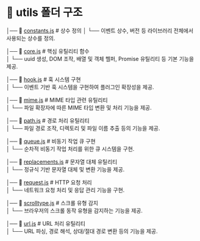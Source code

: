 # 📂 utils 폴더 구조

│── 📄 [constants.js](./constants.js) # 상수 정의
│ └── 이벤트 상수, 버전 등 라이브러리 전체에서 사용되는 상수를 정의.

│── 📄 [core.js](./core.js) # 핵심 유틸리티 함수  
│ └── uuid 생성, DOM 조작, 배열 및 객체 헬퍼, Promise 유틸리티 등 기본 기능을 제공.

│── 📄 [hook.js](./hook.js) # 훅 시스템 구현  
│ └── 이벤트 기반 훅 시스템을 구현하여 플러그인 확장성을 제공.

│── 📄 [mime.js](./mime.js) # MIME 타입 관련 유틸리티  
│ └── 파일 확장자에 따른 MIME 타입 변환 및 처리 기능을 제공.

│── 📄 [path.js](./path.js) # 경로 처리 유틸리티  
│ └── 파일 경로 조작, 디렉토리 및 파일 이름 추출 등의 기능을 제공.

│── 📄 [queue.js](./queue.js) # 비동기 작업 큐 구현  
│ └── 순차적 비동기 작업 처리를 위한 큐 시스템을 구현.

│── 📄 [replacements.js](./replacements.js) # 문자열 대체 유틸리티  
│ └── 정규식 기반 문자열 대체 및 변환 기능을 제공.

│── 📄 [request.js](./request.js) # HTTP 요청 처리  
│ └── 네트워크 요청 처리 및 응답 관리 기능을 구현.

│── 📄 [scrolltype.js](./scrolltype.js) # 스크롤 유형 감지  
│ └── 브라우저의 스크롤 동작 유형을 감지하는 기능을 제공.

│── 📄 [url.js](./url.js) # URL 처리 유틸리티  
│ └── URL 파싱, 경로 해석, 상대/절대 경로 변환 등의 기능을 제공.
